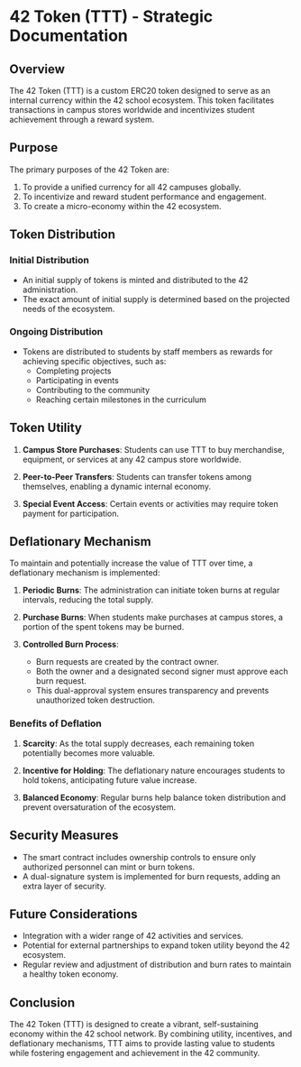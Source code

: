 # 42 Token (TTT) - Strategic Documentation

## Overview

The 42 Token (TTT) is a custom ERC20 token designed to serve as an internal currency within the 42 school ecosystem. This token facilitates transactions in campus stores worldwide and incentivizes student achievement through a reward system.

## Purpose

The primary purposes of the 42 Token are:

1. To provide a unified currency for all 42 campuses globally.
2. To incentivize and reward student performance and engagement.
3. To create a micro-economy within the 42 ecosystem.

## Token Distribution

### Initial Distribution

- An initial supply of tokens is minted and distributed to the 42 administration.
- The exact amount of initial supply is determined based on the projected needs of the ecosystem.

### Ongoing Distribution

- Tokens are distributed to students by staff members as rewards for achieving specific objectives, such as:
  - Completing projects
  - Participating in events
  - Contributing to the community
  - Reaching certain milestones in the curriculum

## Token Utility

1. **Campus Store Purchases**: Students can use TTT to buy merchandise, equipment, or services at any 42 campus store worldwide.

2. **Peer-to-Peer Transfers**: Students can transfer tokens among themselves, enabling a dynamic internal economy.

3. **Special Event Access**: Certain events or activities may require token payment for participation.

## Deflationary Mechanism

To maintain and potentially increase the value of TTT over time, a deflationary mechanism is implemented:

1. **Periodic Burns**: The administration can initiate token burns at regular intervals, reducing the total supply.

2. **Purchase Burns**: When students make purchases at campus stores, a portion of the spent tokens may be burned.

3. **Controlled Burn Process**: 
   - Burn requests are created by the contract owner.
   - Both the owner and a designated second signer must approve each burn request.
   - This dual-approval system ensures transparency and prevents unauthorized token destruction.

### Benefits of Deflation

1. **Scarcity**: As the total supply decreases, each remaining token potentially becomes more valuable.

2. **Incentive for Holding**: The deflationary nature encourages students to hold tokens, anticipating future value increase.

3. **Balanced Economy**: Regular burns help balance token distribution and prevent oversaturation of the ecosystem.

## Security Measures

- The smart contract includes ownership controls to ensure only authorized personnel can mint or burn tokens.
- A dual-signature system is implemented for burn requests, adding an extra layer of security.

## Future Considerations

- Integration with a wider range of 42 activities and services.
- Potential for external partnerships to expand token utility beyond the 42 ecosystem.
- Regular review and adjustment of distribution and burn rates to maintain a healthy token economy.

## Conclusion

The 42 Token (TTT) is designed to create a vibrant, self-sustaining economy within the 42 school network. By combining utility, incentives, and deflationary mechanisms, TTT aims to provide lasting value to students while fostering engagement and achievement in the 42 community.